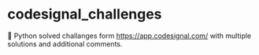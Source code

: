 # codesignal_challenges 
🐍 Python solved challanges form https://app.codesignal.com/ with multiple solutions and additional comments.
